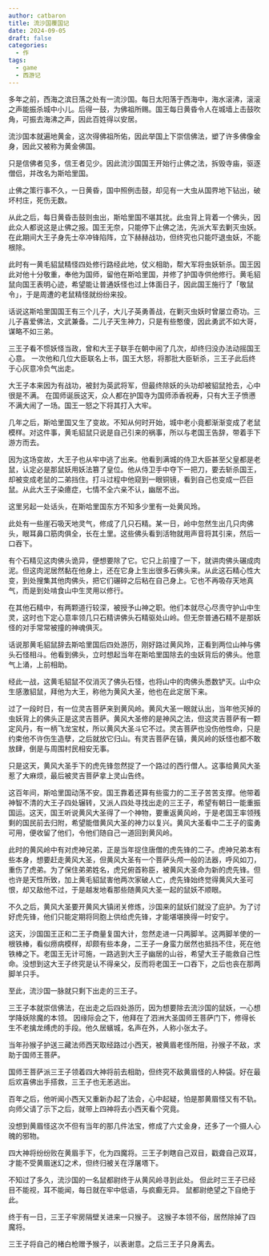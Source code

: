 ```yaml
---
author: catbaron
title: 流沙国覆国记
date: 2024-09-05
draft: false
categories:
  - 作
tags:
  - game
  - 西游记
---
```

多年之前，西海之滨日落之处有一流沙国。每日太阳落于西海中，海水滚沸，滚滚之声能振杀城中小儿。后得一鼓，为佛祖所赐。国王每日黄昏令人在城墙上击鼓吹角，可振去海沸之声，因此百姓得以安居。

流沙国本就遍地黄金，这次得佛祖所佑，因此举国上下崇信佛法，塑了许多佛像金身，因此又被称为黄金佛国。

只是信佛者见多，信王者见少。因此流沙国国王开始行止佛之法，拆毁寺庙，驱逐僧侣，并改名为斯哈里国。

止佛之策行事不久，一日黄昏，国中照例击鼓，却见有一大虫从国界地下钻出，破坏村庄，死伤无数。

从此之后，每日黄昏击鼓则虫出，斯哈里国不堪其扰。此虫背上背着一个佛头，因此众人都说这是止佛之报。国王无奈，只能停下止佛之法，先派大军去剿灭虫妖。在此期间大王子身先士卒冲锋陷阵，立下赫赫战功，但终究也只能吓退虫妖，不能根除。

此时有一黄毛貂鼠精怪四处修行路经此地，仗义相助，帮大军将虫妖斩杀。国王因此对他十分敬重，奉他为国师，留他在斯哈里国，并修了护国寺供他修行。黄毛貂鼠向国王表明心迹，希望能让普通妖怪也过上体面日子，因此国王施行了「敬鼠令」，于是周遭的老鼠精怪就纷纷来投。

话说这斯哈里国国王有三个儿子，大儿子英勇善战，在剿灭虫妖时曾屡立奇功。三儿子喜爱佛法，文武兼备。二儿子天生神力，只是有些憨傻，因此勇武不如大哥，谋略不如三弟。

三王子看不惯妖怪当政，曾和大王子联手在朝中闹了几次，却终归没办法动摇国王心意。
一次他和几位大臣联名上书，国王大怒，将那批大臣斩杀，三王子此后终于心灰意冷负气出走。

大王子本来因为有战功，被封为英武将军，但最终除妖的头功却被貂鼠抢去，心中很是不满。
在国师诞辰这天，众人都在护国寺为国师添香祝寿，只有大王子愤懑不满大闹了一场。国王一怒之下将其打入大牢。

几年之后，斯哈里国又生了变故。不知从何时开始，城中老小竟都渐渐变成了老鼠模样。对这件事，黄毛貂鼠只说是自己引来的祸事，所以与老国王告辞，带着手下游方而去。

因为这场变故，大王子也从牢中逃了出来。他看到满城的侍卫大臣甚至父皇都是老鼠，认定必是那鼠妖用妖法篡了皇位。他从侍卫手中夺下一把刀，要去斩杀国王，却被变成老鼠的二弟挡住。打斗过程中他窥到一眼铜镜，看到自己也变成一匹巨鼠。从此大王子染癔症，七情不全六亲不认，幽居不出。

这里另起一处话头，在斯哈里国东方不知多少里有一处黄风玲。

此处有一些崖石吸天地灵气，修成了几只石精。某一日，岭中忽然生出几只肉佛头，眼耳鼻口筋肉俱全，长在土里。这些佛头看到活物就用声音将其引来，然后一口吞下。

有个石精见这肉佛头诡异，便想要除了它。它只上前撞了一下，就讲肉佛头碾成肉泥。但这肉泥居然黏在他身上，还在它身上生出很多石佛头来。从此这石精心性大变，到处搜集其他肉佛头，把它们碾碎之后粘在自己身上。它也不再吸存天地真气，而是到处啃食山中生灵用以修行。

在其他石精中，有两颗道行较深，被授予山神之职。他们本就尽心尽责守护山中生灵，这时也下定心意率领几只石精讲佛头石精驱处山岭。但无奈普通石精不是那妖怪的对手常常被撞的神魂俱灭。

话说那黄毛貂鼠辞去斯哈里国后四处游历，刚好路过黄风玲，正看到两位山神与佛头石怪相斗。他看到佛头，立时想起当年在斯哈里国除去的虫妖背后的佛头。他意气上涌，上前相助。

经此一战，这黄毛貂鼠不仅消灭了佛头石怪，也将山中的肉佛头悉数铲灭。山中众生感激貂鼠，拜他为大王，称他为黄风大圣，他也在此定居下来。

过了一段时日，有一位灵吉菩萨来到黄风岭。黄风大圣一眼就认出，当年他灭掉的虫妖背上的佛头正是这灵吉菩萨。黄风大圣修的是神风之法，但这灵吉菩萨有一颗定风丹，有一柄飞龙宝杖，所以黄风大圣斗它不过。灵吉菩萨也没伤他性命，只是约束他不许伤生造孽，之后就放它归山。有灵吉菩萨在镇，黄风岭的妖怪也都不敢放肆，倒是与周围村民相安无事。

只是这天，黄风大圣手下的虎先锋忽然捉了一个路过的西行僧人。这事给黄风大圣惹了大麻烦，最后被灵吉菩萨拿上灵山告终。

这百年间，斯哈里国动荡不安。国王靠着还算有些蛮力的二王子苦苦支撑。他带着神智不清的大王子四处辗转，又派人四处寻找出走的三王子，希望有朝日一能重振国运。这天，国王听说黄风大圣得了一个神物，要重返黄风岭，于是老国王率领残剩的国民前去归附，希望能借黄风大圣的神力以复兴。黄风大圣看中二王子的蛮勇可用，便收留了他们，令他们随自己一道回到黄风岭。

此时的黄风岭中有对虎神兄弟，正是当年捉住唐僧的虎先锋的二子。虎神兄弟本有些本身，想要赶走黄风大圣，但黄风大圣有一个菩萨头颅一般的法器，呼风如刀，重伤了虎弟。为了保住弟弟姓名，虎兄俯首称臣，被黄风大圣命为新的虎先锋。但也许是天性所致，加上黄毛貂鼠害他两次家破人亡，虎先锋始终觉得黄风大圣可恨，却又敌他不过，于是越发地看那些随黄风大圣一起的鼠妖不顺眼。

不久之后，黄风大圣要开黄风大镇闭关修炼，沙国来的鼠妖们就没了庇护。为了讨好虎先锋，他们只能定期将同胞上供给虎先锋，才能堪堪换得一时安宁。

这天，沙国国王正和二王子商量复国大计，忽然走进一只两脚羊。这两脚羊使的一根铁棒，看似痨病模样，却颇有些本身，二王子一身蛮力居然也抵挡不住，死在他铁棒之下。老国王无计可施，一路逃到大王子幽居的山谷，希望大王子能救自己性命。没想到这大王子终究是认不得亲父，反而将老国王一口吞下，之后也丧在那两脚羊只手。

至此，流沙国一脉就只剩下出走的三王子。

三王子本就崇信佛法，在出走之后四处游历，因为想要除去流沙国的鼠妖，一心想学降妖除魔的本领。
因缘际会之下，他拜在了泗洲大圣国师王菩萨门下，修得长生不老擒龙缚虎的手段。他久居蠙城，名声在外，人称小张太子。

当年孙猴子护送三藏法师西天取经路过小西天，被黄眉老怪所阻，孙猴子不敌，求助于国师王菩萨。

国师王菩萨派三王子领着四大神将前去相助，但终究不敌黄眉怪的人种袋。好在最后欢喜佛出手搭救，三王子也无恙逃出。

百年之后，他听闻小西天又重新办起了法会，心中起疑，怕是那黄眉怪又有不轨。向师父请了示下之后，就带上四神将去小西天看个究竟。

没想到黄眉怪这次不但有当年的那几件法宝，修成了六丈金身，还多了一个摄人心魄的邪物。

四大神将纷纷败在黄眉手下，化为四魔将。三王子刺瞎自己双目，戳聋自己双耳，才能不受黄眉迷幻之术，但终归被关在浮屠塔下。

不知过了多久，流沙国的一名鼠都尉终于从黄风岭寻到此处。
但此时三王子已经目不能视，耳不能闻，每日就在牢中低语，与疯癫无异。
鼠都尉绝望之下自绝于此。


终于有一日，三王子牢房隔壁关进来一只猴子。
这猴子本领不俗，居然除掉了四魔将。

三王子将自己的楮白枪赠予猴子，以表谢意。之后三王子只身离去。